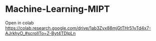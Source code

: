 # Machine-Learning-MIPT
Open in colab https://colab.research.google.com/drive/1ab3Zyx88mjGtTHr51yTd4x7-AJrkhyO_#scrollTo=Z-Byt4TDlpLn

